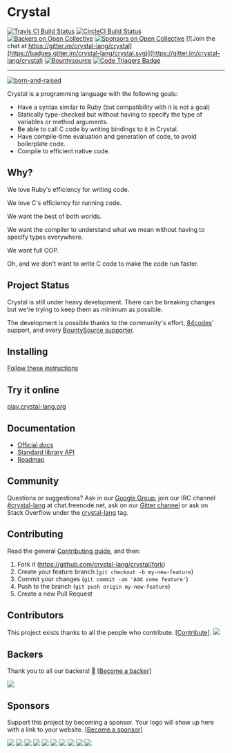 # Crystal

[![Travis CI Build Status](https://travis-ci.org/crystal-lang/crystal.svg)](https://travis-ci.org/crystal-lang/crystal)
[![CircleCI Build Status](https://circleci.com/gh/crystal-lang/crystal/tree/master.svg?style=shield)](https://circleci.com/gh/crystal-lang/crystal)
[![Backers on Open Collective](https://opencollective.com/crystal-lang/backers/badge.svg)](#backers) 
[![Sponsors on Open Collective](https://opencollective.com/crystal-lang/sponsors/badge.svg)](#sponsors) 
[![Join the chat at https://gitter.im/crystal-lang/crystal](https://badges.gitter.im/crystal-lang/crystal.svg)](https://gitter.im/crystal-lang/crystal)
[![Bountysource](https://api.bountysource.com/badge/team?team_id=89730&style=raised)](https://salt.bountysource.com/teams/crystal-lang)
[![Code Triagers Badge](https://www.codetriage.com/crystal-lang/crystal/badges/users.svg)](https://www.codetriage.com/crystal-lang/crystal)

---

[![born-and-raised](https://cloud.githubusercontent.com/assets/209371/13291809/022e2360-daf8-11e5-8be7-d02c1c8b38fb.png)](https://manas.tech/)

Crystal is a programming language with the following goals:

* Have a syntax similar to Ruby (but compatibility with it is not a goal)
* Statically type-checked but without having to specify the type of variables or method arguments.
* Be able to call C code by writing bindings to it in Crystal.
* Have compile-time evaluation and generation of code, to avoid boilerplate code.
* Compile to efficient native code.

Why?
----

We love Ruby's efficiency for writing code.

We love C's efficiency for running code.

We want the best of both worlds.

We want the compiler to understand what we mean without having to specify types everywhere.

We want full OOP.

Oh, and we don't want to write C code to make the code run faster.

Project Status
--------------

Crystal is still under heavy development. There can be breaking changes but we're trying to keep them as minimum as possible.

The development is possible thanks to the community's effort, [84codes](https://www.84codes.com/)' support, and every [BountySource supporter](https://crystal-lang.org/sponsors).

Installing
----------

[Follow these instructions](https://crystal-lang.org/docs/installation/index.html)

Try it online
-------------

[play.crystal-lang.org](https://play.crystal-lang.org/)

Documentation
-------------

* [Official docs](http://crystal-lang.org/docs)
* [Standard library API](https://crystal-lang.org/api)
* [Roadmap](https://github.com/crystal-lang/crystal/wiki/Roadmap)

Community
---------

Questions or suggestions? Ask in our [Google Group](https://groups.google.com/forum/?fromgroups#!forum/crystal-lang), join our IRC channel [#crystal-lang](http://webchat.freenode.net/?channels=#crystal-lang) at chat.freenode.net, ask on our [Gitter channel](https://gitter.im/crystal-lang/crystal) or ask on Stack Overflow under the [crystal-lang](http://stackoverflow.com/questions/tagged/crystal-lang) tag.

Contributing
------------

Read the general [Contributing guide](https://github.com/crystal-lang/crystal/blob/master/CONTRIBUTING.md), and then:

1. Fork it (<https://github.com/crystal-lang/crystal/fork>)
2. Create your feature branch (`git checkout -b my-new-feature`)
3. Commit your changes (`git commit -am 'Add some feature'`)
4. Push to the branch (`git push origin my-new-feature`)
5. Create a new Pull Request

## Contributors

This project exists thanks to all the people who contribute. [[Contribute](CONTRIBUTING.md)].
<a href="https://github.com/crystal-lang/crystal/graphs/contributors"><img src="https://opencollective.com/crystal-lang/contributors.svg?width=890&button=false" /></a>


## Backers

Thank you to all our backers! 🙏 [[Become a backer](https://opencollective.com/crystal-lang#backer)]

<a href="https://opencollective.com/crystal-lang#backers" target="_blank"><img src="https://opencollective.com/crystal-lang/backers.svg?width=890"></a>


## Sponsors

Support this project by becoming a sponsor. Your logo will show up here with a link to your website. [[Become a sponsor](https://opencollective.com/crystal-lang#sponsor)]

<a href="https://opencollective.com/crystal-lang/sponsor/0/website" target="_blank"><img src="https://opencollective.com/crystal-lang/sponsor/0/avatar.svg"></a>
<a href="https://opencollective.com/crystal-lang/sponsor/1/website" target="_blank"><img src="https://opencollective.com/crystal-lang/sponsor/1/avatar.svg"></a>
<a href="https://opencollective.com/crystal-lang/sponsor/2/website" target="_blank"><img src="https://opencollective.com/crystal-lang/sponsor/2/avatar.svg"></a>
<a href="https://opencollective.com/crystal-lang/sponsor/3/website" target="_blank"><img src="https://opencollective.com/crystal-lang/sponsor/3/avatar.svg"></a>
<a href="https://opencollective.com/crystal-lang/sponsor/4/website" target="_blank"><img src="https://opencollective.com/crystal-lang/sponsor/4/avatar.svg"></a>
<a href="https://opencollective.com/crystal-lang/sponsor/5/website" target="_blank"><img src="https://opencollective.com/crystal-lang/sponsor/5/avatar.svg"></a>
<a href="https://opencollective.com/crystal-lang/sponsor/6/website" target="_blank"><img src="https://opencollective.com/crystal-lang/sponsor/6/avatar.svg"></a>
<a href="https://opencollective.com/crystal-lang/sponsor/7/website" target="_blank"><img src="https://opencollective.com/crystal-lang/sponsor/7/avatar.svg"></a>
<a href="https://opencollective.com/crystal-lang/sponsor/8/website" target="_blank"><img src="https://opencollective.com/crystal-lang/sponsor/8/avatar.svg"></a>
<a href="https://opencollective.com/crystal-lang/sponsor/9/website" target="_blank"><img src="https://opencollective.com/crystal-lang/sponsor/9/avatar.svg"></a>


